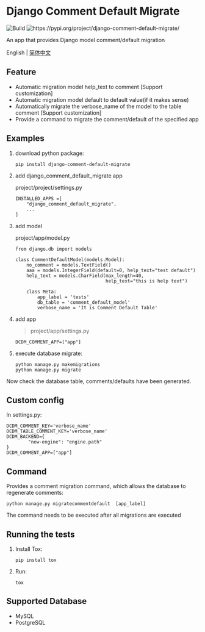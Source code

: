 Django Comment Default Migrate
======================

![Build](https://travis-ci.org/farseer810/django-comment-default-migrate.svg?branch=master)
![<https://pypi.org/project/django-comment-default-migrate/>](https://img.shields.io/pypi/v/django-comment-default-migrate)

An app that provides Django model comment/default migration

English \| [简体中文](./README-zh_CN.rst)

Feature
-------

-   Automatic migration model help\_text to comment \[Support
    customization\]
-   Automatic migration model default to default value(if it makes sense)
-   Automatically migrate the verbose\_name of the model to the table
    comment \[Support customization\]
-   Provide a command to migrate the comment/default of the specified app

Examples
--------

1.  download python package:

        pip install django-comment-default-migrate

2.  add django\_comment\_default\_migrate app

    project/project/settings.py

    ``` {.sourceCode .python}
    INSTALLED_APPS =[
        "django_comment_default_migrate",
        ...
    ]
    ```

3.  add model

    project/app/model.py

    ``` {.sourceCode .python}
    from django.db import models

    class CommentDefaultModel(models.Model):
        no_comment = models.TextField()
        aaa = models.IntegerField(default=0, help_text="test default")
        help_text = models.CharField(max_length=40,
                                     help_text="this is help text")

        class Meta:
            app_label = 'tests'
            db_table = 'comment_default_model'
            verbose_name = 'It is Comment Default Table'
    ```

4.  add app

    > project/app/settings.py

    ``` {.sourceCode .python}
    DCDM_COMMENT_APP=["app"]
    ```

5.  execute database migrate:

        python manage.py makemigrations
        python manage.py migrate

Now check the database table, comments/defaults have been generated.

Custom config
-------------

In settings.py:

    DCDM_COMMENT_KEY='verbose_name'
    DCDM_TABLE_COMMENT_KEY='verbose_name'
    DCDM_BACKEND={
            "new-engine": "engine.path"
    }
    DCDM_COMMENT_APP=["app"]

Command
-------

Provides a comment migration command, which allows the database to
regenerate comments:

    python manage.py migratecommentdefault  [app_label]

The command needs to be executed after all migrations are executed

Running the tests
-----------------

1.  Install Tox:

        pip install tox

2.  Run:

        tox

Supported Database
------------------

-   MySQL
-   PostgreSQL
